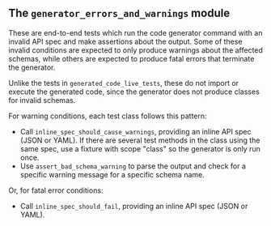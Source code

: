 ## The `generator_errors_and_warnings` module

These are end-to-end tests which run the code generator command with an invalid API spec and make assertions about the output. Some of these invalid conditions are expected to only produce warnings about the affected schemas, while others are expected to produce fatal errors that terminate the generator.

Unlike the tests in `generated_code_live_tests`, these do not import or execute the generated code, since the generator does not produce classes for invalid schemas.

For warning conditions, each test class follows this pattern:

- Call `inline_spec_should_cause_warnings`, providing an inline API spec (JSON or YAML). If there are several test methods in the class using the same spec, use a fixture with scope "class" so the generator is only run once.
- Use `assert_bad_schema_warning` to parse the output and check for a specific warning message for a specific schema name.

Or, for fatal error conditions:

- Call `inline_spec_should_fail`, providing an inline API spec (JSON or YAML).
